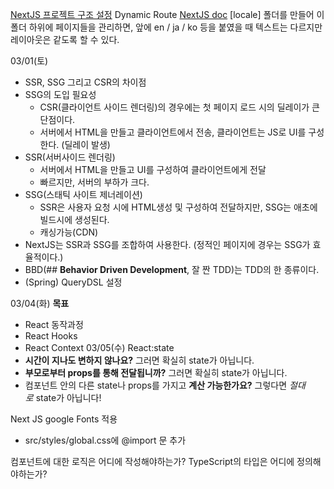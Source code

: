 [NextJS 프로젝트 구조 설정](https://hotsunchip.tistory.com/12)
Dynamic Route
[NextJS doc](https://nextjs.org/docs/app/building-your-application/routing/dynamic-routes)
 [locale] 폴더를 만들어 이 폴더 하위에 페이지들을 관리하면, 앞에 en / ja / ko 등을 붙였을 때 텍스트는 다르지만 레이아웃은 같도록 할 수 있다.

03/01(토)
- SSR, SSG 그리고 CSR의 차이점
- SSG의 도입 필요성
	- CSR(클라이언트 사이드 렌더링)의 경우에는 첫 페이지 로드 시의 딜레이가 큰 단점이다.
	- 서버에서 HTML을 만들고 클라이언트에서 전송, 클라이언트는 JS로 UI를 구성한다. (딜레이 발생)
- SSR(서버사이드 렌더링)
	- 서버에서 HTML을 만들고 UI를 구성하여 클라이언트에게 전달
	- 빠르지만, 서버의 부하가 크다.
- SSG(스태틱 사이트 제너레이션)
	- SSR은 사용자 요청 시에 HTML생성 및 구성하여 전달하지만, SSG는 애초에 빌드시에 생성된다.
	- 캐싱가능(CDN)
- NextJS는 SSR과 SSG를 조합하여 사용한다. (정적인 페이지에 경우는 SSG가 효율적이다.)
- BBD(## **Behavior Driven Development**, 잘 짠 TDD)는 TDD의 한 종류이다.
- (Spring) QueryDSL 설정

03/04(화)
**목표**
- React 동작과정
- React Hooks
- React Context
03/05(수)
React:state
- **시간이 지나도 변하지 않나요?** 그러면 확실히 state가 아닙니다.
- **부모로부터 props를 통해 전달됩니까?** 그러면 확실히 state가 아닙니다.
- 컴포넌트 안의 다른 state나 props를 가지고 **계산 가능한가요?** 그렇다면 _절대로_ state가 아닙니다!

Next JS google Fonts 적용
- src/styles/global.css에 @import 문 추가

컴포넌트에 대한 로직은 어디에 작성해야하는가?
TypeScript의 타입은 어디에 정의해야하는가?
